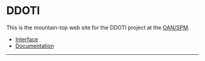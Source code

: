 <!----------------------------------------------------------------------

This file is part of the UNAM telescope control system.

------------------------------------------------------------------------

Copyright © 2017, 2019 Alan M. Watson <alan@astro.unam.mx>

Permission to use, copy, modify, and distribute this software for any
purpose with or without fee is hereby granted, provided that the above
copyright notice and this permission notice appear in all copies.

THE SOFTWARE IS PROVIDED "AS IS" AND THE AUTHOR DISCLAIMS ALL
WARRANTIES WITH REGARD TO THIS SOFTWARE INCLUDING ALL IMPLIED
WARRANTIES OF MERCHANTABILITY AND FITNESS. IN NO EVENT SHALL THE
AUTHOR BE LIABLE FOR ANY SPECIAL, DIRECT, INDIRECT, OR CONSEQUENTIAL
DAMAGES OR ANY DAMAGES WHATSOEVER RESULTING FROM LOSS OF USE, DATA OR
PROFITS, WHETHER IN AN ACTION OF CONTRACT, NEGLIGENCE OR OTHER
TORTIOUS ACTION, ARISING OUT OF OR IN CONNECTION WITH THE USE OR
PERFORMANCE OF THIS SOFTWARE.

----------------------------------------------------------------------->

# DDOTI

This is the mountain-top web site for the DDOTI project at the
[OAN/SPM](http://www.astrossp.unam.mx).

* [Interface](/tcs/operations.html)
* [Documentation](documentation.html)

<hr/>
